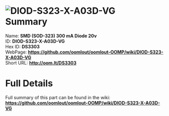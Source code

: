 
![DIOD-S323-X-A03D-VG](https://github.com/oomlout/oomlout-OOMP/blob/master/parts/DIOD-S323-X-A03D-VG/DIOD-S323-X-A03D-VG_420.jpg)   
Summary
=================
  
Name: __SMD (SOD-323) 300 mA Diode 20v__    
ID: __DIOD-S323-X-A03D-VG__   
Hex ID: __DS3303__   
WebPage: __https://github.com/oomlout/oomlout-OOMP/wiki/DIOD-S323-X-A03D-VG__   
Short URL: __http://oom.lt/DS3303__   

Full Details
==========================
Full summary of this part can be found in the wiki:   
__https://github.com/oomlout/oomlout-OOMP/wiki/DIOD-S323-X-A03D-VG__    


